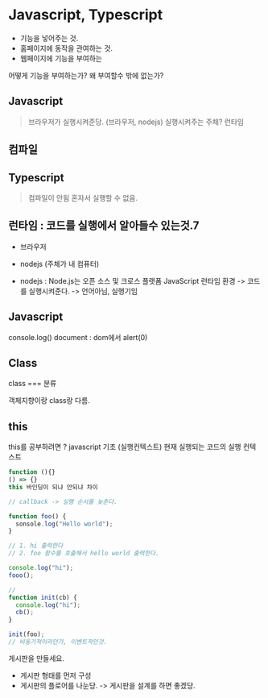 # Javascript, Typescript

- 기능을 넣어주는 것.
- 홈페이지에 동작을 관여하는 것.
- 웹페이지에 기능을 부여하는

어떻게 기능을 부여하는가? 왜 부여할수 밖에 없는가?

## Javascript

> 브라우저가 실행시켜준당. (브라우저, nodejs)
> 실행시켜주는 주체? 런타임

## 컴파일

>

## Typescript

> 컴파일이 안됨
> 혼자서 실행할 수 없음.

## 런타임 : 코드를 실행에서 알아들수 있는것.7

- 브라우저
- nodejs (주체가 내 컴퓨터)

- nodejs : Node.js는 오픈 소스 및 크로스 플랫폼 JavaScript 런타임 환경
  -> 코드를 실행시켜준다.
  -> 언어아님, 실행기임

## Javascript

console.log()
document : dom에서
alert(0)

## Class

class === 분류

객체지향이랑 class랑 다름.

## this

this를 공부하려면 ? javascript 기초 (실행컨텍스트)
현재 실행되는 코드의 실행 컨텍스트

```js
function (){}
() => {}
this 바인딩이 되냐 안되냐 차이
```

```js
// callback -> 실행 순서를 늦춘다.

function foo() {
  sonsole.log("Hello world");
}

// 1. hi 출력한다
// 2. foo 함수를 호출해서 hello world 출력한다.

console.log("hi");
fooo();

//
function init(cb) {
  console.log("hi");
  cb();
}

init(foo);
// 비동기적이라던가, 이벤트적인것.
```

게시판을 만들세요.

- 게시판 형태를 먼저 구성
- 게시판의 플로어를 나눈당.
  -> 게시판을 설계를 하면 좋겠당.
